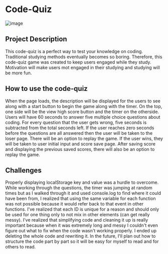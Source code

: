 # Code-Quiz

![image](https://user-images.githubusercontent.com/102135325/170810372-207f3dc8-848a-4a39-b8cd-cddfdc68a9af.png)

## Project Description
This code-quiz is a perfect way to test your knowledge on coding. Traditional studying methods eventually becomes so boring. Therefore, this code-quiz game was created to keep users engaged while they study. Motivation will make users mot engaged in their studying and studying will be more fun. 

## How to use the code-quiz
When the page loads, the description will be displayed for the users to see along with a start button to begin the game along with the timer. On the top, one side will be the view high score button and the timer on the otherside. 
Users will have 60 seconds to answer five multiple choice questions about coding. For every question that the user gets wrong, five seconds is subtracted from the total seconds left. If the user reaches zero seconds before the questions are all answered then the user will be taken to the loser page. There will be an option to replay the game. If the user wins, they will be taken to user initial input and score save page. After saving score and displaying the previous saved scores, there will also be an option to replay the game. 

## Challenges
Properly displaying localStorage key and value was a hurdle to overcome. While working through the questions, the timer was jumping at random times but as I walked through it and used console.log to find where it could have been from, I realized that using the same variable for each function was not possible because it would refer back to that event in other functions. I've realized that each ID is unique for a reason and should only be used for one thing only to not mix in other elements (can get really messy). 
I've realized that simplifying code and cleaning it up is really important because when it was extremely long and messy I couldn't even figure out what to fix when the code wasn't working properly. I ended up deleting the whole code and rewriting it. In the future, I'll plan out how to structure the code part by part so it will be easy for myself to read and for others to read. 
